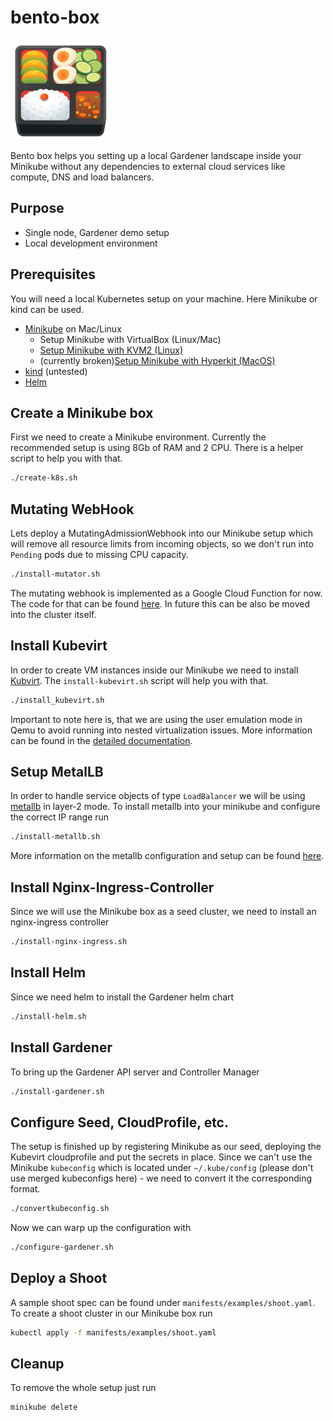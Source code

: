 # bento-box

![bento box](docs/images/logo.png)

Bento box helps you setting up a local Gardener landscape inside your Minikube without any dependencies to external cloud services like compute, DNS and load balancers.

## Purpose

* Single node, Gardener demo setup
* Local development environment

## Prerequisites

You will need a local Kubernetes setup on your machine. Here Minikube or kind can be used.

* [Minikube](https://github.com/kubernetes/minikube) on Mac/Linux
  * Setup Minikube with VirtualBox (Linux/Mac)
  * [Setup Minikube with KVM2 (Linux)](https://github.com/kubernetes/minikube/blob/master/docs/drivers.md#kvm2-driver)
  * (currently broken)[Setup Minikube with Hyperkit (MacOS)](https://github.com/kubernetes/minikube/blob/master/docs/drivers.md#hyperkit-driver)
* [kind](https://github.com/kubernetes-sigs/kind) (untested)
* [Helm](https://github.com/helm/helm)

## Create a Minikube box

First we need to create a Minikube environment. Currently the recommended setup is using 8Gb of RAM and 2 CPU. There is a helper script to help you with that.

```bash
./create-k8s.sh
```

## Mutating WebHook

Lets deploy a MutatingAdmissionWebhook into our Minikube setup which will remove all resource limits from incoming objects, so we don't run into `Pending` pods due to missing CPU capacity.

```bash
./install-mutator.sh
```

The mutating webhook is implemented as a Google Cloud Function for now. The code for that can be found [here](https://github.com/afritzler/request-limits-mutator). In future this can be also be moved into the cluster itself.

## Install Kubevirt

In order to create VM instances inside our Minikube we need to install [Kubvirt](https://github.com/kubevirt/kubevirt). The `install-kubevirt.sh` script will help you with that.

```bash
./install_kubevirt.sh
```

Important to note here is, that we are using the user emulation mode in Qemu to avoid running into nested virtualization issues. More information can be found in the [detailed documentation](docs/kubevirt_installation.md).

## Setup MetalLB

In order to handle service objects of type `LoadBalancer` we will be using [metallb](https://github.com/google/metallb) in layer-2 mode. To install metallb into your minikube and configure the correct IP range run

```bash
./install-metallb.sh
```

More information on the metallb configuration and setup can be found [here](docs/metallb_installation.md).

## Install Nginx-Ingress-Controller

Since we will use the Minikube box as a seed cluster, we need to install an nginx-ingress controller

```bash
./install-nginx-ingress.sh
```

## Install Helm

Since we need helm to install the Gardener helm chart

```bash
./install-helm.sh
```

## Install Gardener

To bring up the Gardener API server and Controller Manager

```bash
./install-gardener.sh
```

## Configure Seed, CloudProfile, etc.

The setup is finished up by registering Minikube as our seed, deploying the Kubevirt cloudprofile and put the secrets in place. Since we can't use the Minikube `kubeconfig` which is located under `~/.kube/config` (please don't use merged kubeconfigs here) - we need to convert it the corresponding format.

```bash
./convertkubeconfig.sh
```

Now we can warp up the configuration with

```bash
./configure-gardener.sh
```

## Deploy a Shoot

A sample shoot spec can be found under `manifests/examples/shoot.yaml`. To create a shoot cluster in our Minikube box run

```bash
kubectl apply -f manifests/examples/shoot.yaml
```

## Cleanup

To remove the whole setup just run

```bash
minikube delete
```